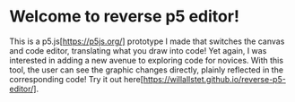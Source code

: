 # Welcome to reverse p5 editor!
This is a p5.js[https://p5js.org/] prototype I made that switches the canvas and code editor, translating what you draw into code! Yet again, I was interested in adding a new avenue to exploring code for novices. With this tool, the user can see the graphic changes directly, plainly reflected in the corresponding code! Try it out here[https://willallstet.github.io/reverse-p5-editor/].

